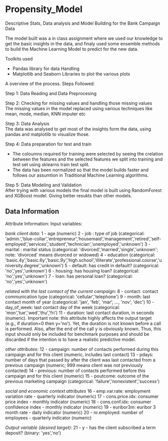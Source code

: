 # Propensity_Model

Descriptive Stats, Data analysis and Model Building for the Bank Campaign Data

The model built was a in class assignment where we used our knowledge to get the basic insights in the data, and finaly used some ensemble methods to build the Machine Learning Model to predict for the new data.

Toolkits used
* Pandas library for data Handling
* Matplotlib and Seaborn Libraries to plot the various plots 

A overview of the process.
Steps Followed:

Step 1: Data Reading and Data  Preprocesing

Step 2: Checking for missing values and handling those missing values 
  <br>The missing values in the model replaced using various techniques like mean, mode, median, KNN imputer etc

Step 3: Data Analysis 
  <br>The data was analysed to get most of the insights form the data, using pandas and matplotlib to visualize those.
  
Step 4: Data preparation for test and train
  * The coloumns required for training were selected by seeing the crelation between the features and the selected features we split into training and test set using sklearns train test split. 
  * The data has been normalized so that the model builds faster and follows our assumtion in Traditional Machine Learning algorithms.
  
Step 5: Data Modeling and Validation
  <br>After trying with various models the final model is built using RandomForest and XGBoost model. Giving better resukts than other models.
  
  
  
## Data Information
  Attribute Information:
Input variables:

*bank client data:*
1 - age (numeric)
2 - job : type of job (categorical: 'admin.','blue-collar','entrepreneur','housemaid','management','retired','self-employed','services','student','technician','unemployed','unknown')
3 - marital : marital status (categorical: 'divorced','married','single','unknown'; note: 'divorced' means divorced or widowed)
4 - education (categorical: 'basic.4y','basic.6y','basic.9y','high.school','illiterate','professional.course','university.degree','unknown')
5 - default: has credit in default? (categorical: 'no','yes','unknown')
6 - housing: has housing loan? (categorical: 'no','yes','unknown')
7 - loan: has personal loan? (categorical: 'no','yes','unknown')

*related with the last contact of the current campaign:*
8 - contact: contact communication type (categorical: 'cellular','telephone')
9 - month: last contact month of year (categorical: 'jan', 'feb', 'mar', ..., 'nov', 'dec')
10 - day_of_week: last contact day of the week (categorical: 'mon','tue','wed','thu','fri')
11 - duration: last contact duration, in seconds (numeric). Important note: this attribute highly affects the output target (e.g., if duration=0 then y='no'). Yet, the duration is not known before a call is performed. Also, after the end of the call y is obviously known. Thus, this input should only be included for benchmark purposes and should be discarded if the intention is to have a realistic predictive model.

*other attributes:*
12 - campaign: number of contacts performed during this campaign and for this client (numeric, includes last contact)
13 - pdays: number of days that passed by after the client was last contacted from a previous campaign (numeric; 999 means client was not previously contacted)
14 - previous: number of contacts performed before this campaign and for this client (numeric)
15 - poutcome: outcome of the previous marketing campaign (categorical: 'failure','nonexistent','success')

*social and economic context attributes*
16 - emp.var.rate: employment variation rate - quarterly indicator (numeric)
17 - cons.price.idx: consumer price index - monthly indicator (numeric)
18 - cons.conf.idx: consumer confidence index - monthly indicator (numeric)
19 - euribor3m: euribor 3 month rate - daily indicator (numeric)
20 - nr.employed: number of employees - quarterly indicator (numeric)

*Output variable (desired target):*
21 - y - has the client subscribed a term deposit? (binary: 'yes','no')

  
